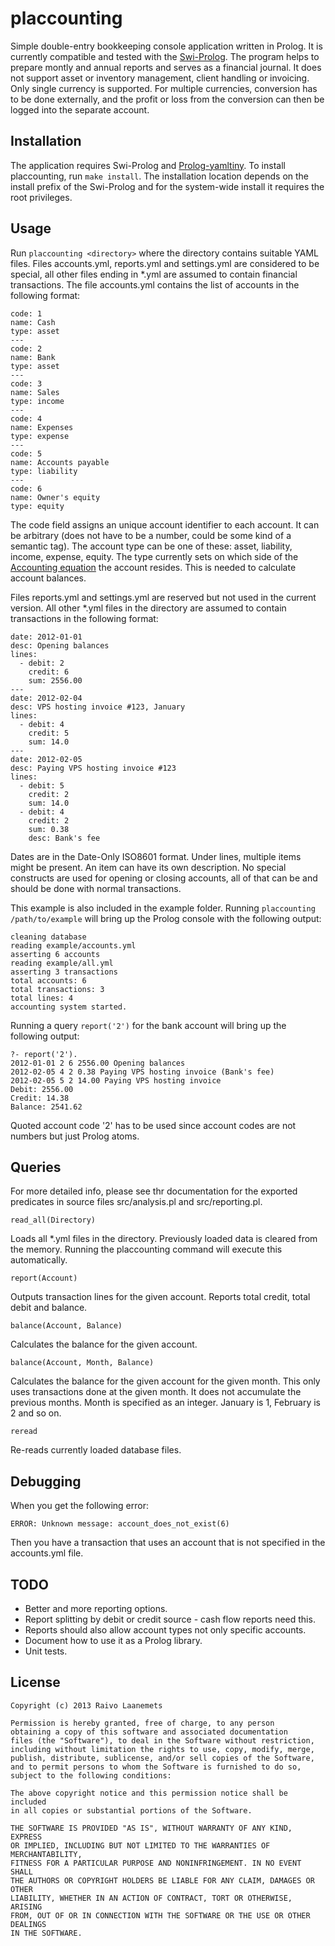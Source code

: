 placcounting
============

Simple double-entry bookkeeping console application written in Prolog. It is currently
compatible and tested with the [Swi-Prolog](http://www.swi-prolog.org/). The program
helps to prepare montly and annual reports and serves as a financial journal. It does
not support asset or inventory management, client handling or invoicing. Only single
currency is supported. For multiple currencies, conversion has to be done externally,
and the profit or loss from the conversion can then be logged into the separate account.

Installation
------------

The application requires Swi-Prolog and [Prolog-yamltiny](https://github.com/rla/prolog-yamltiny).
To install placcounting, run `make install`. The installation location depends on the install
prefix of the Swi-Prolog and for the system-wide install it requires the root privileges.

Usage
-----

Run `placcounting <directory>` where the directory contains suitable YAML files. Files
accounts.yml, reports.yml and settings.yml are considered to be special, all other
files ending in *.yml are assumed to contain financial transactions. The file accounts.yml contains
the list of accounts in the following format:

    code: 1
    name: Cash
    type: asset
    ---
    code: 2
    name: Bank
    type: asset
    ---
    code: 3
    name: Sales
    type: income
    ---
    code: 4
    name: Expenses
    type: expense
    ---
    code: 5
    name: Accounts payable
    type: liability
    ---
    code: 6
    name: Owner's equity
    type: equity

The code field assigns an unique account identifier to each account. It can be arbitrary (does
not have to be a number, could be some kind of a semantic tag). The account type can be one of
these: asset, liability, income, expense, equity. The type currently sets on which side of
the [Accounting equation](http://en.wikipedia.org/wiki/Accounting_equation) the account resides.
This is needed to calculate account balances.

Files reports.yml and settings.yml are reserved but not used in the current version. All other *.yml
files in the directory are assumed to contain transactions in the following format:

    date: 2012-01-01
    desc: Opening balances
    lines:
      - debit: 2
        credit: 6
        sum: 2556.00
    ---
    date: 2012-02-04
    desc: VPS hosting invoice #123, January
    lines:
      - debit: 4
        credit: 5
        sum: 14.0
    ---
    date: 2012-02-05
    desc: Paying VPS hosting invoice #123
    lines:
      - debit: 5
        credit: 2
        sum: 14.0
      - debit: 4
        credit: 2
        sum: 0.38
        desc: Bank's fee

Dates are in the Date-Only ISO8601 format. Under lines, multiple items might be
present. An item can have its own description. No special constructs are used for
opening or closing accounts, all of that can be and should be done with normal
transactions.

This example is also included in the example folder. Running `placcounting /path/to/example`
will bring up the Prolog console with the following output:

    cleaning database
    reading example/accounts.yml
    asserting 6 accounts
    reading example/all.yml
    asserting 3 transactions
    total accounts: 6
    total transactions: 3
    total lines: 4
    accounting system started.

Running a query `report('2')` for the bank account will bring up the following output:

    ?- report('2').
    2012-01-01 2 6 2556.00 Opening balances
    2012-02-05 4 2 0.38 Paying VPS hosting invoice (Bank's fee)
    2012-02-05 5 2 14.00 Paying VPS hosting invoice
    Debit: 2556.00
    Credit: 14.38
    Balance: 2541.62

Quoted account code '2' has to be used since account codes are not numbers
but just Prolog atoms.

Queries
-------

For more detailed info, please see thr documentation for the exported predicates in
source files src/analysis.pl and src/reporting.pl.

`read_all(Directory)`

Loads all *.yml files in the directory. Previously loaded
data is cleared from the memory. Running the placcounting command will
execute this automatically.

`report(Account)`

Outputs transaction lines for the given account. Reports total credit, total debit and balance.

`balance(Account, Balance)`

Calculates the balance for the given account.

`balance(Account, Month, Balance)`

Calculates the balance for the given account for the given month. This only
uses transactions done at the given month. It does not accumulate the
previous months. Month is specified as an integer. January is 1, February is 2 and so on.

`reread`

Re-reads currently loaded database files.

Debugging
---------

When you get the following error:

    ERROR: Unknown message: account_does_not_exist(6)

Then you have a transaction that uses an account that is not specified in
the accounts.yml file.

TODO
----

* Better and more reporting options.
* Report splitting by debit or credit source - cash flow reports need this.
* Reports should also allow account types not only specific accounts.
* Document how to use it as a Prolog library.
* Unit tests.

License
-------

    Copyright (c) 2013 Raivo Laanemets

    Permission is hereby granted, free of charge, to any person
    obtaining a copy of this software and associated documentation
    files (the "Software"), to deal in the Software without restriction,
    including without limitation the rights to use, copy, modify, merge,
    publish, distribute, sublicense, and/or sell copies of the Software,
    and to permit persons to whom the Software is furnished to do so,
    subject to the following conditions:

    The above copyright notice and this permission notice shall be included
    in all copies or substantial portions of the Software.

    THE SOFTWARE IS PROVIDED "AS IS", WITHOUT WARRANTY OF ANY KIND, EXPRESS
    OR IMPLIED, INCLUDING BUT NOT LIMITED TO THE WARRANTIES OF MERCHANTABILITY,
    FITNESS FOR A PARTICULAR PURPOSE AND NONINFRINGEMENT. IN NO EVENT SHALL
    THE AUTHORS OR COPYRIGHT HOLDERS BE LIABLE FOR ANY CLAIM, DAMAGES OR OTHER
    LIABILITY, WHETHER IN AN ACTION OF CONTRACT, TORT OR OTHERWISE, ARISING
    FROM, OUT OF OR IN CONNECTION WITH THE SOFTWARE OR THE USE OR OTHER DEALINGS
    IN THE SOFTWARE.